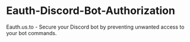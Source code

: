 # Eauth-Discord-Bot-Authorization
Eauth.us.to - Secure your Discord bot by preventing unwanted access to your bot commands.
